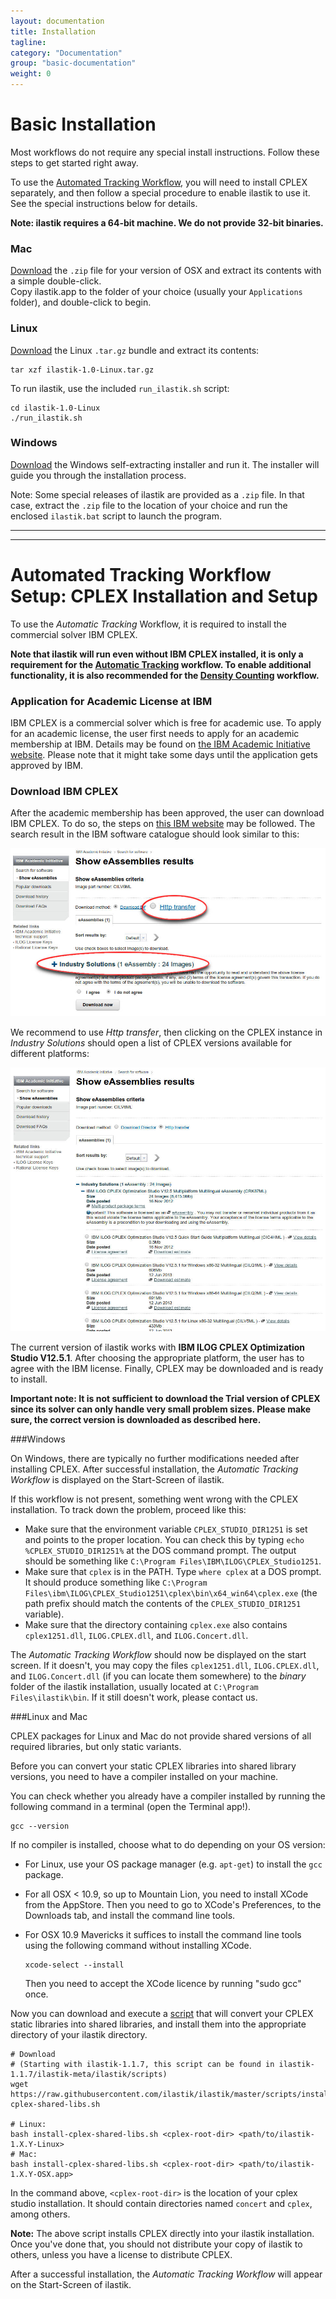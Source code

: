 ```yaml
---
layout: documentation
title: Installation
tagline: 
category: "Documentation"
group: "basic-documentation"
weight: 0
---
```


# Basic Installation

Most workflows do not require any special install instructions.  Follow these steps to get started right away.

To use the [Automated Tracking Workflow]({{baseurl}}/documentation/tracking/tracking.html), you will need to 
install CPLEX separately, and then follow a special procedure to enable ilastik to use it.  
See the special instructions below for details.

**Note: ilastik requires a 64-bit machine.  We do not provide 32-bit binaries.**

### Mac

[Download]({{site.baseurl}}/download.html) the `.zip` file for your version of OSX and extract its contents with a simple double-click.  
Copy ilastik.app to the folder of your choice (usually your `Applications` folder), and double-click to begin. 

### Linux

[Download]({{site.baseurl}}/download.html) the Linux `.tar.gz` bundle and extract its contents:

    tar xzf ilastik-1.0-Linux.tar.gz

To run ilastik, use the included `run_ilastik.sh` script:

    cd ilastik-1.0-Linux
    ./run_ilastik.sh

### Windows

[Download]({{site.baseurl}}/download.html) the Windows self-extracting installer and run it.
The installer will guide you through the installation process.

Note: Some special releases of ilastik are provided as a `.zip` file.  In that case, extract the 
`.zip` file to the location of your choice and run the enclosed `ilastik.bat` script to launch the program.

-----------------

-----------------

# Automated Tracking Workflow Setup: CPLEX Installation and Setup

To use the *Automatic Tracking* Workflow, it is required to install the commercial solver IBM CPLEX. 

**Note that ilastik will run even without IBM CPLEX installed, it is only a requirement for the [Automatic Tracking]({{baseurl}}/documentation/tracking/tracking.html) workflow.
To enable additional functionality, it is also recommended for the [Density Counting]({{baseurl}}/documentation/counting/counting.html) workflow.**

### Application for Academic License at IBM

IBM CPLEX is a commercial solver which is free for academic use.
To apply for an academic license, the user first needs to apply for an 
academic membership at IBM. Details may be found on
[the IBM Academic Initiative website](http://www-03.ibm.com/ibm/university/academic/pub/page/membership).
Please note that it might take some days until the application gets approved by IBM.

### Download IBM CPLEX

After the academic membership has been approved, the user can download IBM CPLEX. To do so, 
the steps on [this IBM website](http://www-03.ibm.com/ibm/university/academic/pub/jsps/assetredirector.jsp?asset_id=1070)
may be followed. 
The search result in the IBM software catalogue should look similar to this:

<a href="./fig/ibm_search_result.jpg" data-toggle="lightbox">
<img src="./fig/ibm_search_result.jpg" class="img-responsive"></a>

We recommend to use *Http transfer*, then clicking on the CPLEX instance in *Industry Solutions* should open
a list of CPLEX versions available for different platforms:

<a href="./fig/cplex_result.jpg" data-toggle="lightbox">
<img src="./fig/cplex_result.jpg" class="img-responsive"></a>

The current version of ilastik works with 
**IBM ILOG CPLEX Optimization Studio V12.5.1**.
After choosing the appropriate platform, the user has to agree with the IBM license. 
Finally, CPLEX may be downloaded and is ready to install.

**Important note: It is not sufficient to download the Trial version of CPLEX since its solver can only handle
very small problem sizes. Please make sure, the correct version is downloaded as described here.**


###Windows

On Windows, there are typically no further modifications needed after installing CPLEX. 
After successful installation, the *Automatic Tracking Workflow* is displayed on the Start-Screen of ilastik.

If this workflow is not present, something went wrong with the CPLEX installation. To track down the problem, proceed like this:
* Make sure that the environment variable `CPLEX_STUDIO_DIR1251` is set and points to the proper location. You can check this by typing `echo %CPLEX_STUDIO_DIR1251%` at the DOS command prompt. The output should be something like `C:\Program Files\IBM\ILOG\CPLEX_Studio1251`.
* Make sure that `cplex` is in the PATH. Type `where cplex` at a DOS prompt. It should produce something like `C:\Program Files\ibm\ILOG\CPLEX_Studio1251\cplex\bin\x64_win64\cplex.exe` (the path prefix should match the contents of the `CPLEX_STUDIO_DIR1251` variable).
* Make sure that the directory containing `cplex.exe` also contains `cplex1251.dll`, `ILOG.CPLEX.dll`, and `ILOG.Concert.dll`. 

The *Automatic Tracking Workflow* should now be displayed on the start screen. If it doesn't, you may copy the files `cplex1251.dll`, `ILOG.CPLEX.dll`, and `ILOG.Concert.dll` (if you can locate them somewhere) to the *binary* folder of the ilastik installation, usually located at `C:\Program Files\ilastik\bin`. If it still doesn't work, please contact us.


###Linux and Mac

CPLEX packages for Linux and Mac do not provide shared versions of all required libraries, but only static variants.

Before you can convert your static CPLEX libraries into shared library versions, you need to have a compiler installed on your machine.

You can check whether you already have a compiler installed by running the following command in a terminal (open the Terminal app!).
    
    gcc --version

If no compiler is installed, choose what to do depending on your OS version:

- For Linux, use your OS package manager (e.g. `apt-get`) to install the `gcc` package.
- For all OSX < 10.9, so up to Mountain Lion, you need to install XCode from the AppStore. Then you need to go to XCode's Preferences, to the Downloads tab, and install the command line tools.
- For OSX 10.9 Mavericks it suffices to install the command line tools using the following command without installing XCode.

      xcode-select --install

  Then you need to accept the XCode licence by running "sudo gcc" once.

Now you can download and execute a [script][] that will convert your CPLEX static libraries into shared libraries, and install them into the appropriate directory of your ilastik directory.

    # Download
    # (Starting with ilastik-1.1.7, this script can be found in ilastik-1.1.7/ilastik-meta/ilastik/scripts)
    wget https://raw.githubusercontent.com/ilastik/ilastik/master/scripts/install-cplex-shared-libs.sh
    
    # Linux:
    bash install-cplex-shared-libs.sh <cplex-root-dir> <path/to/ilastik-1.X.Y-Linux>
    # Mac:
    bash install-cplex-shared-libs.sh <cplex-root-dir> <path/to/ilastik-1.X.Y-OSX.app>

In the command above, `<cplex-root-dir>` is the location of your cplex studio installation.  It should contain directories named `concert` and `cplex`, among others.

**Note:** The above script installs CPLEX directly into your ilastik installation.  Once you've done that, you should not distribute your copy of ilastik to others, unless you have a license to distribute CPLEX.

[script]: https://github.com/ilastik/ilastik/blob/master/scripts/install-cplex-shared-libs.sh

After a successful installation, the *Automatic Tracking Workflow* will appear on the Start-Screen of ilastik.
